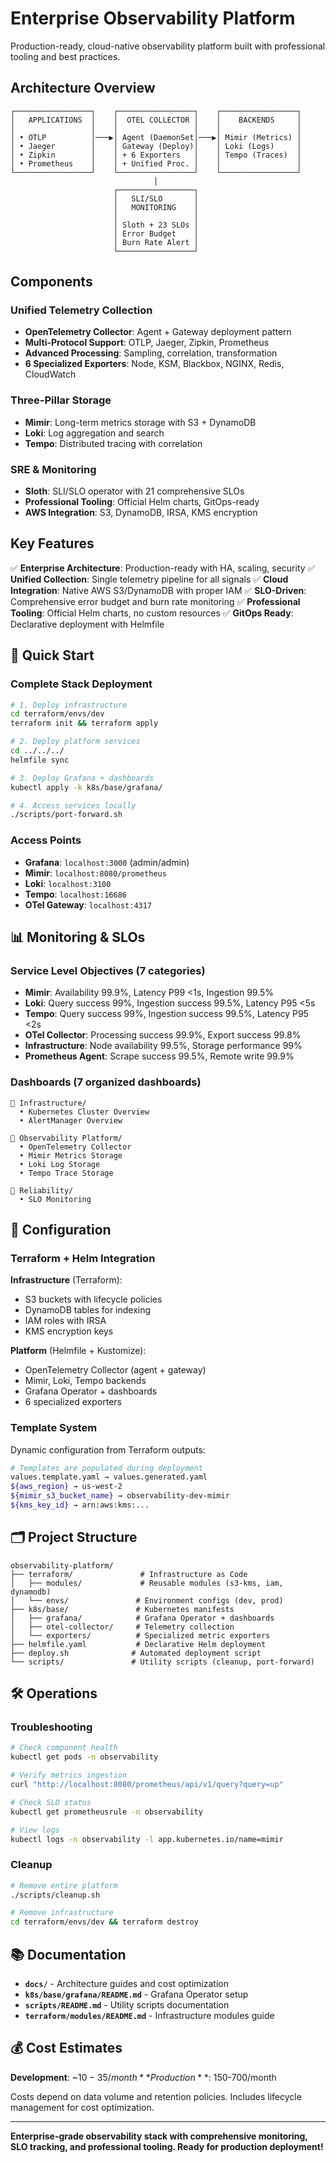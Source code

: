 # Enterprise Observability Platform

Production-ready, cloud-native observability platform built with professional tooling and best practices.

## Architecture Overview

```
┌─────────────────┐    ┌─────────────────┐    ┌─────────────────┐
│   APPLICATIONS  │    │  OTEL COLLECTOR │    │    BACKENDS     │
│                 │    │                 │    │                 │
│ • OTLP          │───▶│ Agent (DaemonSet│───▶│ Mimir (Metrics) │
│ • Jaeger        │    │ Gateway (Deploy)│    │ Loki (Logs)     │
│ • Zipkin        │    │ + 6 Exporters   │    │ Tempo (Traces)  │
│ • Prometheus    │    │ + Unified Proc. │    │                 │
└─────────────────┘    └─────────────────┘    └─────────────────┘
                                │
                       ┌─────────────────┐
                       │   SLI/SLO       │
                       │   MONITORING    │
                       │                 │
                       │ Sloth + 23 SLOs │
                       │ Error Budget    │
                       │ Burn Rate Alert │
                       └─────────────────┘
```

## Components

### **Unified Telemetry Collection**

- **OpenTelemetry Collector**: Agent + Gateway deployment pattern
- **Multi-Protocol Support**: OTLP, Jaeger, Zipkin, Prometheus
- **Advanced Processing**: Sampling, correlation, transformation
- **6 Specialized Exporters**: Node, KSM, Blackbox, NGINX, Redis, CloudWatch

### **Three-Pillar Storage**

- **Mimir**: Long-term metrics storage with S3 + DynamoDB
- **Loki**: Log aggregation and search
- **Tempo**: Distributed tracing with correlation

### **SRE & Monitoring**

- **Sloth**: SLI/SLO operator with 21 comprehensive SLOs
- **Professional Tooling**: Official Helm charts, GitOps-ready
- **AWS Integration**: S3, DynamoDB, IRSA, KMS encryption

## Key Features

✅ **Enterprise Architecture**: Production-ready with HA, scaling, security
✅ **Unified Collection**: Single telemetry pipeline for all signals
✅ **Cloud Integration**: Native AWS S3/DynamoDB with proper IAM
✅ **SLO-Driven**: Comprehensive error budget and burn rate monitoring
✅ **Professional Tooling**: Official Helm charts, no custom resources
✅ **GitOps Ready**: Declarative deployment with Helmfile

## 🚀 Quick Start

### Complete Stack Deployment

```bash
# 1. Deploy infrastructure
cd terraform/envs/dev
terraform init && terraform apply

# 2. Deploy platform services
cd ../../../
helmfile sync

# 3. Deploy Grafana + dashboards
kubectl apply -k k8s/base/grafana/

# 4. Access services locally
./scripts/port-forward.sh
```

### Access Points

- **Grafana**: `localhost:3000` (admin/admin)
- **Mimir**: `localhost:8080/prometheus`
- **Loki**: `localhost:3100`
- **Tempo**: `localhost:16686`
- **OTel Gateway**: `localhost:4317`

## 📊 Monitoring & SLOs

### Service Level Objectives (7 categories)

- **Mimir**: Availability 99.9%, Latency P99 <1s, Ingestion 99.5%
- **Loki**: Query success 99%, Ingestion success 99.5%, Latency P95 <5s
- **Tempo**: Query success 99%, Ingestion success 99.5%, Latency P95 <2s
- **OTel Collector**: Processing success 99.9%, Export success 99.8%
- **Infrastructure**: Node availability 99.5%, Storage performance 99%
- **Prometheus Agent**: Scrape success 99.5%, Remote write 99.9%

### Dashboards (7 organized dashboards)

```
📁 Infrastructure/
  • Kubernetes Cluster Overview
  • AlertManager Overview

📁 Observability Platform/
  • OpenTelemetry Collector
  • Mimir Metrics Storage
  • Loki Log Storage
  • Tempo Trace Storage

📁 Reliability/
  • SLO Monitoring
```

## 🔧 Configuration

### Terraform + Helm Integration

**Infrastructure** (Terraform):

- S3 buckets with lifecycle policies
- DynamoDB tables for indexing
- IAM roles with IRSA
- KMS encryption keys

**Platform** (Helmfile + Kustomize):

- OpenTelemetry Collector (agent + gateway)
- Mimir, Loki, Tempo backends
- Grafana Operator + dashboards
- 6 specialized exporters

### Template System

Dynamic configuration from Terraform outputs:

```bash
# Templates are populated during deployment
values.template.yaml → values.generated.yaml
${aws_region} → us-west-2
${mimir_s3_bucket_name} → observability-dev-mimir
${kms_key_id} → arn:aws:kms:...
```

## 🗂️ Project Structure

```
observability-platform/
├── terraform/               # Infrastructure as Code
│   ├── modules/             # Reusable modules (s3-kms, iam, dynamodb)
│   └── envs/               # Environment configs (dev, prod)
├── k8s/base/               # Kubernetes manifests
│   ├── grafana/            # Grafana Operator + dashboards
│   ├── otel-collector/     # Telemetry collection
│   └── exporters/          # Specialized metric exporters
├── helmfile.yaml           # Declarative Helm deployment
├── deploy.sh              # Automated deployment script
└── scripts/               # Utility scripts (cleanup, port-forward)
```

## 🛠️ Operations

### Troubleshooting

```bash
# Check component health
kubectl get pods -n observability

# Verify metrics ingestion
curl "http://localhost:8080/prometheus/api/v1/query?query=up"

# Check SLO status
kubectl get prometheusrule -n observability

# View logs
kubectl logs -n observability -l app.kubernetes.io/name=mimir
```

### Cleanup

```bash
# Remove entire platform
./scripts/cleanup.sh

# Remove infrastructure
cd terraform/envs/dev && terraform destroy
```

## 📚 Documentation

- **`docs/`** - Architecture guides and cost optimization
- **`k8s/base/grafana/README.md`** - Grafana Operator setup
- **`scripts/README.md`** - Utility scripts documentation
- **`terraform/modules/README.md`** - Infrastructure modules guide

## 💰 Cost Estimates

**Development**: ~$10-35/month
**Production**: ~$150-700/month

Costs depend on data volume and retention policies. Includes lifecycle management for cost optimization.

---

**Enterprise-grade observability stack with comprehensive monitoring, SLO tracking, and professional tooling. Ready for production deployment!**
